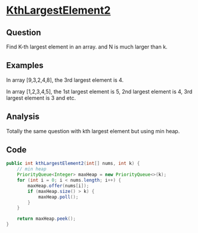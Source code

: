 # [KthLargestElement2](http://www.lintcode.com/en/problem/kth-largest-element-ii/#)

## Question

Find K-th largest element in an array. and N is much larger than k.

## Examples

In array [9,3,2,4,8], the 3rd largest element is 4.

In array [1,2,3,4,5], the 1st largest element is 5, 2nd largest element is 4, 3rd largest element is 3 and etc.

## Analysis

Totally the same question with kth largest element but using min heap.

## Code

```java
public int kthLargestElement2(int[] nums, int k) {
    // min heap
    PriorityQueue<Integer> maxHeap = new PriorityQueue<>(k);
    for (int i = 0; i < nums.length; i++) {
        maxHeap.offer(nums[i]);
        if (maxHeap.size() > k) {
            maxHeap.poll();
        }
    }

    return maxHeap.peek();
}
```